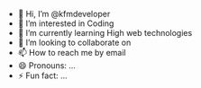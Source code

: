 - 👋 Hi, I’m @kfmdeveloper
- 👀 I’m interested in Coding
- 🌱 I’m currently learning High web technologies
- 💞️ I’m looking to collaborate on 
- 📫 How to reach me by email
- 😄 Pronouns: ...
- ⚡ Fun fact: ...

<!---
kfmdeveloper/kfmdeveloper is a ✨ special ✨ repository because its `README.md` (this file) appears on your GitHub profile.
You can click the Preview link to take a look at your changes.
--->
